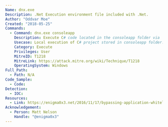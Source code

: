 ```yaml
---
Name: dnx.exe
Description: .Net Execution environment file included with .Net.
Author: "Oddvar Moe"
Created: "2018-05-25"
Commands:
  - Command: dnx.exe consoleapp
    Description: Execute C# code located in the consoleapp folder via 'Program.cs' and 'Project.json' (Note - Requires dependencies)
    Usecase: Local execution of C# project stored in consoleapp folder.
    Category: Execute
    Privileges: User
    MitreID: T1218
    MitreLink: https://attack.mitre.org/wiki/Technique/T1218
    OperatingSystem: Windows
Full_Path:
  - Path: N/A
Code_Sample:
  - Code:
Detection:
  - IOC:
Resources:
  - Link: https://enigma0x3.net/2016/11/17/bypassing-application-whitelisting-by-using-dnx-exe/
Acknowledgement:
  - Person: Matt Nelson
    Handle: "@enigma0x3"
---
```

